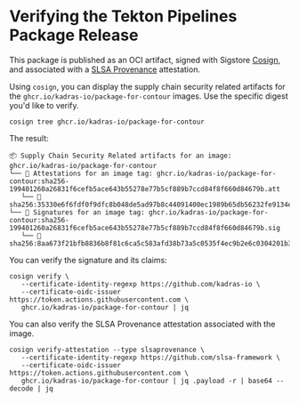 # Verifying the Tekton Pipelines Package Release

This package is published as an OCI artifact, signed with Sigstore [Cosign](https://docs.sigstore.dev/cosign/overview), and associated with a [SLSA Provenance](https://slsa.dev/provenance) attestation.

Using `cosign`, you can display the supply chain security related artifacts for the `ghcr.io/kadras-io/package-for-contour` images. Use the specific digest you'd like to verify.

```shell
cosign tree ghcr.io/kadras-io/package-for-contour
```

The result:

```shell
📦 Supply Chain Security Related artifacts for an image: ghcr.io/kadras-io/package-for-contour
└── 💾 Attestations for an image tag: ghcr.io/kadras-io/package-for-contour:sha256-199401260a26831f6cefb5ace643b55278e77b5cf889b7ccd84f8f660d84679b.att
   └── 🍒 sha256:35330e6f6fdf0f9dfc8b048de5ad97b8c44091400ec1989b65db56232fe9134e
└── 🔐 Signatures for an image tag: ghcr.io/kadras-io/package-for-contour:sha256-199401260a26831f6cefb5ace643b55278e77b5cf889b7ccd84f8f660d84679b.sig
   └── 🍒 sha256:8aa673f21bfb8836b8f81c6ca5c583afd38b73a5c0535f4ec9b2e6c0304201b3
```

You can verify the signature and its claims:

```shell
cosign verify \
   --certificate-identity-regexp https://github.com/kadras-io \
   --certificate-oidc-issuer https://token.actions.githubusercontent.com \
   ghcr.io/kadras-io/package-for-contour | jq
```

You can also verify the SLSA Provenance attestation associated with the image.

```shell
cosign verify-attestation --type slsaprovenance \
   --certificate-identity-regexp https://github.com/slsa-framework \
   --certificate-oidc-issuer https://token.actions.githubusercontent.com \
   ghcr.io/kadras-io/package-for-contour | jq .payload -r | base64 --decode | jq
```
